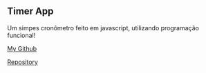 ## Timer App

Um simpes cronômetro feito em javascript, utilizando programação  funcional!

[My Github](https://github.com/elo1lson)

[Repository](https://github.com/elo1lson/timer-app)
